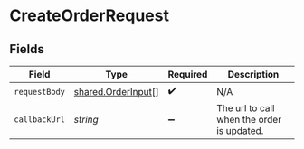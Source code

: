 # CreateOrderRequest


## Fields

| Field                                                           | Type                                                            | Required                                                        | Description                                                     |
| --------------------------------------------------------------- | --------------------------------------------------------------- | --------------------------------------------------------------- | --------------------------------------------------------------- |
| `requestBody`                                                   | [shared.OrderInput](../../../sdk/models/shared/orderinput.md)[] | :heavy_check_mark:                                              | N/A                                                             |
| `callbackUrl`                                                   | *string*                                                        | :heavy_minus_sign:                                              | The url to call when the order is updated.                      |